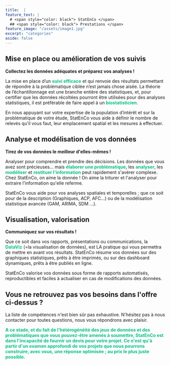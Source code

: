 ```yaml
---
title:  |
feature_text: |
  # <span style="color: black"> StatEnCo </span>
  ## <span style="color: black"> Prestations </span>
feature_image: "/assets/image1.jpg"
excerpt: "categories"
aside: false
---
```



## Mise en place ou amélioration de vos suivis

**Collectez les données adéquates et préparez vos analyses !**

La mise en place d’un <span style="color: #05bf85">**suivi efficace**</span> et qui renvoie des résultats permettant de répondre à la problématique ciblée n’est jamais chose aisée. La théorie de l’échantillonnage est une branche entière des statistiques, et, pour certifier que les données récoltées pourront être utilisées pour des analyses statistiques, il est préférable de faire appel à un <span style="color: #05bf85">**biostatisticien**</span>. 

En nous appuyant sur votre expertise de la population d’intérêt et sur la problématique de votre étude, StatEnCo vous aide à définir le nombre de relevés qu’il vous faut, leur emplacement spatial et les mesures à effectuer. 


## Analyse et modélisation de vos données

**Tirez de vos données le meilleur d'elles-mêmes !**

Analyser pour comprendre et prendre des décisions. Les données que vous avez sont précieuses... mais <span style="color: #05bf85">**élaborer une problématique**</span>, les <span style="color: #05bf85">**analyser**</span>, les <span style="color: #05bf85">**modéliser**</span> et <span style="color: #05bf85">**restituer l'information**</span> peut rapidement s'avérer complexe. Chez StatEnCo, on aime la donnée ! On aime la triturer et l'analyser pour extraire l'information qu'elle referme. 

StatEnCo vous aide pour vos analyses spatiales et temporelles ; que ce soit pour de la description (Graphiques, ACP, AFC...) ou de la modélisation statistique avancée (GAM, ARIMA, SDM ...). 



## Visualisation, valorisation 

**Communiquez sur vos résultats !**

Que ce soit dans vos rapports, présentations ou communications, la <span style="color: #05bf85">**DataViz**</span> (=la visualisation de données), est LA pratique qui vous permettra de mettre en avant vos résultats. StatEnCo résume vos données sur des graphiques statistiques, prêts à être imprimés, ou sur des dashboard dynamiques, prêts à être publiés en ligne.

StatEnCo valorise vos données sous forme de rapports automatisés, reproductibles et faciles à actualiser en cas de modifications des données.


## Vous ne retrouvez pas vos besoins dans l'offre ci-dessus ?

La liste de compétences n'est bien sûr pas exhaustive. N'hésitez pas à nous contacter pour toutes questions, nous vous répondrons avec plaisir.  


<span style="color: #05bf85">**A ce stade, et du fait de l'hétérogénéité des jeux de données et des problématiques que vous pouvez-être amenés à soumettre, StatEnCo est dans l'incapacité de fournir un devis pour votre projet. Ce n'est qu'à partir d'un examen approfondi de vos projets que nous pourrons construire, avec vous, une réponse optimisée ; au prix le plus juste possible.**</span> 
